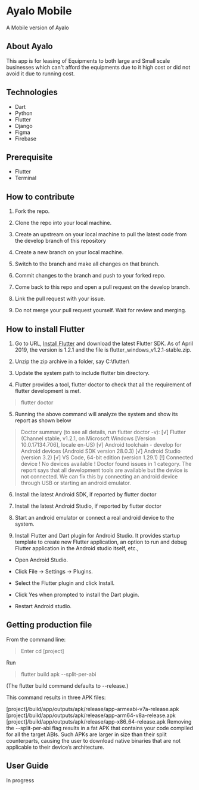 # Ayalo Mobile

A Mobile version of Ayalo

## About Ayalo
This app is for leasing of Equipments to both large and Small scale businesses which can't afford the equipments due to it high cost or did not avoid it due to running cost.

## Technologies
- Dart
- Python
- Flutter
- Django
- Figma
- Firebase

## Prerequisite
- Flutter
- Terminal

## How to contribute

1. Fork the repo.

2. Clone the repo into your local machine.

3. Create an upstream on your local machine to pull the latest code from the develop branch of this repository

4. Create a new branch on your local machine.

5. Switch to the branch and make all changes on that branch.

6. Commit changes to the branch and push to your forked repo.

7. Come back to this repo and open a pull request on the develop branch.

8. Link the pull request with your issue.

9. Do not merge your pull request yourself. Wait for review and merging.

## How to install Flutter
1. Go to URL, [Install Flutter](https://flutter.dev/docs/get-started/install/windows) and download the latest Flutter SDK. As of April 2019, the version is 1.2.1 and the file is flutter_windows_v1.2.1-stable.zip.

2. Unzip the zip archive in a folder, say C:\flutter\

3. Update the system path to include flutter bin directory.

4. Flutter provides a tool, flutter doctor to check that all the requirement of flutter development is met.

> flutter doctor

5. Running the above command will analyze the system and show its report as shown below

>Doctor summary (to see all details, run flutter doctor -v):
>[√] Flutter (Channel stable, v1.2.1, on Microsoft Windows [Version
>10.0.17134.706], locale en-US)
>[√] Android toolchain - develop for Android devices (Android SDK version
>28.0.3)
>[√] Android Studio (version 3.2)
>[√] VS Code, 64-bit edition (version 1.29.1)
>[!] Connected device
>! No devices available
>! Doctor found issues in 1 category.
 The report says that all development tools are available but the device is not connected. We can fix this by connecting an android device through USB or starting an android emulator.

6. Install the latest Android SDK, if reported by flutter doctor

7. Install the latest Android Studio, if reported by flutter doctor

8. Start an android emulator or connect a real android device to the system.

9. Install Flutter and Dart plugin for Android Studio. It provides startup template to create new Flutter application, an option to run and debug Flutter application in the Android studio itself, etc.,

- Open Android Studio.

- Click File → Settings → Plugins.

- Select the Flutter plugin and click Install.

- Click Yes when prompted to install the Dart plugin.

- Restart Android studio.

## Getting production file

From the command line:
> Enter cd [project]

Run
> flutter build apk --split-per-abi

(The flutter build command defaults to --release.)

This command results in three APK files:

[project]/build/app/outputs/apk/release/app-armeabi-v7a-release.apk
[project]/build/app/outputs/apk/release/app-arm64-v8a-release.apk
[project]/build/app/outputs/apk/release/app-x86_64-release.apk
Removing the --split-per-abi flag results in a fat APK that contains your code compiled for all the target ABIs. Such APKs are larger in size than their split counterparts, causing the user to download native binaries that are not applicable to their device’s architecture.

## User Guide
In progress